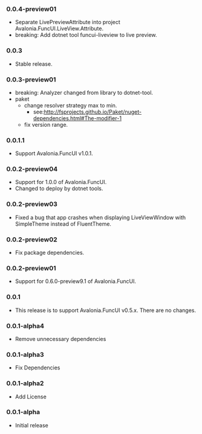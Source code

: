 ### 0.0.4-preview01

* Separate LivePreviewAttribute into project Avalonia.FuncUI.LiveView.Attribute.
* breaking: Add dotnet tool funcui-liveview to live preview.

### 0.0.3

* Stable release.

### 0.0.3-preview01

* breaking: Analyzer changed from library to dotnet-tool.
* paket
  * change resolver strategy max to min.
    * see:http://fsprojects.github.io/Paket/nuget-dependencies.html#The-modifier-1
  * fix version range.

### 0.0.1.1

* Support Avalonia.FuncUI v1.0.1.

### 0.0.2-preview04

* Support for 1.0.0 of Avalonia.FuncUI.
* Changed to deploy by dotnet tools.

### 0.0.2-preview03

* Fixed a bug that app crashes when displaying LiveViewWindow with SimpleTheme instead of FluentTheme.

### 0.0.2-preview02

* Fix package dependencies.

### 0.0.2-preview01

* Support for 0.6.0-preview9.1 of Avalonia.FuncUI.

### 0.0.1

* This release is to support Avalonia.FuncUI v0.5.x. There are no changes.

### 0.0.1-alpha4

* Remove unnecessary dependencies

### 0.0.1-alpha3

* Fix Dependencies

### 0.0.1-alpha2

* Add License

### 0.0.1-alpha

* Initial release
